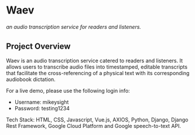 # Waev

###### an audio transcription service for readers and listeners.

## Project Overview
Waev is an audio transcription service catered to readers and listeners. It allows users to transcribe audio files into timestamped, editable transcripts that facilitate the cross-referencing of a physical text with its corresponding audiobook dictation.

For a live demo, please use the following login info:
- Username: mikeysight
- Password: testing1234

Tech Stack: HTML, CSS, Javascript, Vue.js, AXIOS, Python, Django, Django Rest Framework, Google Cloud Platform and Google speech-to-text API.



